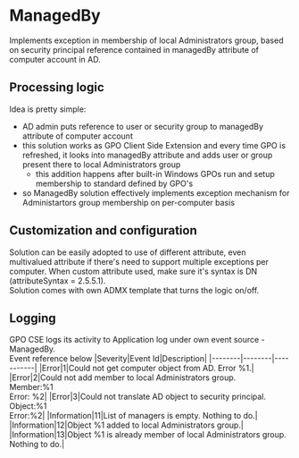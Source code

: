 # ManagedBy
Implements exception in membership of local Administrators group, based on security principal reference contained in managedBy attribute of computer account in AD.

## Processing logic
Idea is pretty simple:
- AD admin puts reference to user or security group to managedBy attribute of computer account
- this solution works as GPO Client Side Extension and every time GPO is refreshed, it looks into managedBy attribute and adds user or group present there to local Administrators group
  - this addition happens after built-in Windows GPOs run and setup membership to standard defined by GPO's
- so ManagedBy solution effectively implements exception mechanism for Administartors group membership on per-computer basis

## Customization and configuration
Solution can be easily adopted to use of different attribute, even multivalued attribute if there's need to support multiple exceptions per computer. When custom attribute used, make sure it's syntax is DN (attributeSyntax = 2.5.5.1).  
Solution comes with own ADMX template that turns the logic on/off.

## Logging
GPO CSE logs its activity to Application log under own event source - ManagedBy.  
Event reference below
|Severity|Event Id|Description|
|--------|--------|-----------|
|Error|1|Could not get computer object from AD. Error %1.|
|Error|2|Could not add member to local Administrators group.<br/>Member:%1<br/>Error: %2|
|Error|3|Could not translate AD object to security principal.<br/>Object:%1<br/>Error:%2|
|Information|11|List of managers is empty. Nothing to do.|
|Information|12|Object %1 added to local Administrators group.|
|Information|13|Object %1 is already member of local Administrators group. Nothing to do.|
